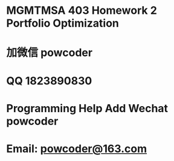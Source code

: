 # MGMTMSA 403 Homework 2 Portfolio Optimization
# 加微信 powcoder

# QQ 1823890830

# Programming Help Add Wechat powcoder

# Email: powcoder@163.com

